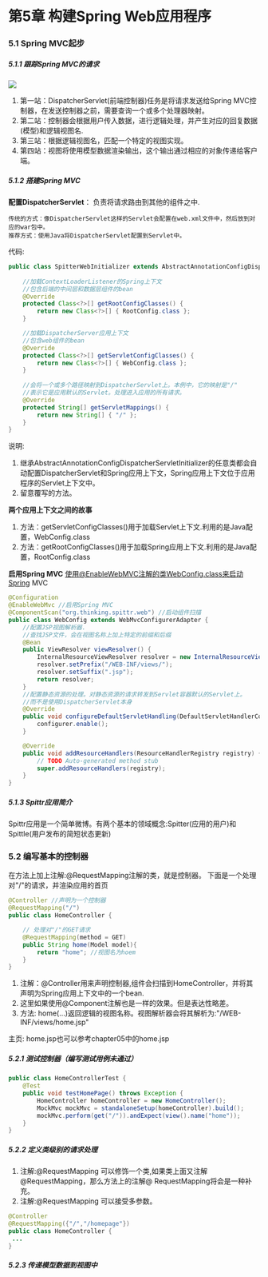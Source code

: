 # 第5章 构建Spring Web应用程序

### 5.1 Spring MVC起步
##### 5.1.1 跟踪Spring MVC的请求
![](https://github.com/thinkingfioa/spring-example/tree/master/chapter05/src/main/resources/5.1)

1. 第一站：DispatcherServlet(前端控制器)任务是将请求发送给Spring MVC控制器，在发送控制器之前，需要查询一个或多个处理器映射。
2. 第二站：控制器会根据用户传入数据，进行逻辑处理，并产生对应的回复数据(模型)和逻辑视图名.
3. 第三站：根据逻辑视图名，匹配一个特定的视图实现。
4. 第四站：视图将使用模型数据渲染输出，这个输出通过相应的对象传递给客户端。

##### 5.1.2 搭建Spring MVC
**配置DispatcherServlet**： 负责将请求路由到其他的组件之中.

```
传统的方式：像DispatcherServlet这样的Servlet会配置在web.xml文件中，然后放到对应的war包中。
推荐方式：使用Java将DispatcherServlet配置到Servlet中。
```
代码:

```java
public class SpitterWebInitializer extends AbstractAnnotationConfigDispatcherServletInitializer {
    
    //加载ContextLoaderListener的Spring上下文
    //包含后端的中间层和数据层组件的bean
    @Override
    protected Class<?>[] getRootConfigClasses() {
        return new Class<?>[] { RootConfig.class };
    }

    //加载DispatcherServer应用上下文
    //包含web组件的bean
    @Override
    protected Class<?>[] getServletConfigClasses() {
        return new Class<?>[] { WebConfig.class };
    }
    
    //会将一个或多个路径映射到DispatcherServlet上。本例中，它的映射是"/"
    //表示它是应用默认的Servlet。处理进入应用的所有请求。
    @Override
    protected String[] getServletMappings() {
        return new String[] { "/" };
    }
}
```
说明:

1. 继承AbstractAnnotationConfigDispatcherServletInitializer的任意类都会自动配置DispatcherServlet和Spring应用上下文，Spring应用上下文位于应用程序的Servlet上下文中。
2. 留意覆写的方法。

**两个应用上下文之间的故事**
1. 方法：getServletConfigClasses()用于加载Servlet上下文.利用的是Java配置，WebConfig.class
2. 方法：getRootConfigClasses()用于加载Spring应用上下文.利用的是Java配置，RootConfig.class

**启用Spring MVC**
使用@EnableWebMVC注解的类WebConfig.class来启动Spring MVC

```java
@Configuration
@EnableWebMvc //启用Spring MVC
@ComponentScan("org.thinking.spittr.web") //启动组件扫描
public class WebConfig extends WebMvcConfigurerAdapter {
    //配置JSP视图解析器.
    //查找JSP文件，会在视图名称上加上特定的前缀和后缀
    @Bean
    public ViewResolver viewResolver() {
        InternalResourceViewResolver resolver = new InternalResourceViewResolver();
        resolver.setPrefix("/WEB-INF/views/");
        resolver.setSuffix(".jsp");
        return resolver;
    }
    //配置静态资源的处理。对静态资源的请求转发到Servlet容器默认的Servlet上。
    //而不是使用DispatcherServlet本身
    @Override
    public void configureDefaultServletHandling(DefaultServletHandlerConfigurer configurer) {
        configurer.enable();
    }

    @Override
    public void addResourceHandlers(ResourceHandlerRegistry registry) {
        // TODO Auto-generated method stub
        super.addResourceHandlers(registry);
    }
}
```

##### 5.1.3 Spittr应用简介
Spittr应用是一个简单微博。有两个基本的领域概念:Spitter(应用的用户)和Spittle(用户发布的简短状态更新)

### 5.2 编写基本的控制器
在方法上加上注解:@RequestMapping注解的类，就是控制器。
下面是一个处理对"/"的请求，并渲染应用的首页

```java
@Controller //声明为一个控制器
@RequestMapping("/")
public class HomeController {

    // 处理对"/"的GET请求
    @RequestMapping(method = GET)
    public String home(Model model){
        return "home"; //视图名为hoem
    }
}
```
1. 注解：@Controller用来声明控制器,组件会扫描到HomeController，并将其声明为Spring应用上下文中的一个bean.
2. 这里如果使用@Component注解也是一样的效果。但是表达性略差。
3. 方法: home(...)返回逻辑的视图名称。视图解析器会将其解析为:"/WEB-INF/views/home.jsp"

主页: home.jsp也可以参考chapter05中的home.jsp

##### 5.2.1 测试控制器（编写测试用例未通过）
```java
public class HomeControllerTest {
    @Test
    public void testHomePage() throws Exception {
        HomeController homeController = new HomeController();
        MockMvc mockMvc = standaloneSetup(homeController).build();
        mockMvc.perform(get("/")).andExpect(view().name("home"));
    }
}
```

##### 5.2.2 定义类级别的请求处理
1. 注解:@RequestMapping 可以修饰一个类,如果类上面又注解@RequestMapping，那么方法上的注解@ RequestMapping将会是一种补充。
2. 注解:@RequestMapping 可以接受多参数。

```java
@Controller
@RequestMapping({"/","/homepage"})
public class HomeController {
 ...
}
```

##### 5.2.3 传递模型数据到视图中






